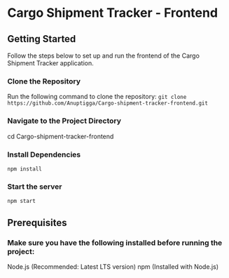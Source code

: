 # Cargo Shipment Tracker - Frontend

## Getting Started

Follow the steps below to set up and run the frontend of the Cargo Shipment Tracker application.

### Clone the Repository
Run the following command to clone the repository:
`git clone https://github.com/Anuptigga/Cargo-shipment-tracker-frontend.git`

### Navigate to the Project Directory
cd Cargo-shipment-tracker-frontend

### Install Dependencies
`npm install`

### Start the server
`npm start`

## Prerequisites
### Make sure you have the following installed before running the project:
Node.js (Recommended: Latest LTS version)
npm (Installed with Node.js)